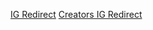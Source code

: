 [IG Redirect](https://instagram.com/accounts/login?next=https//business.instagram.com/)
[Creators IG Redirect](https://instagram.com/accounts/login?next=https//creators.instagram.com/)
